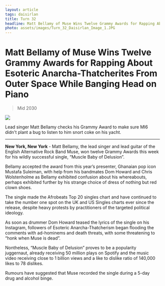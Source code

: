 ```yaml
---
layout: article
tags: daisirlan
title: Turn 32
headline: Matt Bellamy of Muse Wins Twelve Grammy Awards for Rapping About Esoteric Anarcha-Thatcherites From Outer Space While Banging Head on Piano
photo: assets/images/Turn_32_Daisirlan_Image_1.JPG
---
```


# Matt Bellamy of Muse Wins Twelve Grammy Awards for Rapping About Esoteric Anarcha-Thatcherites From Outer Space While Banging Head on Piano

<blockquote class="blockquote">
  <p id="date-published">Mid 2030</p>
</blockquote>

<div class="main-image-container">
    <img src = "../../../assets/images/Turn_32_Daisirlan_Image_1.JPG" id="container-image">
    <p id="image-caption">Lead singer Matt Bellamy checks his Grammy Award to make sure MI6 didn't plant a bug to listen to him snort coke on his yacht.</p>
</div>

---

**New York, New York** - Matt Bellamy, the lead singer and lead guitar of the English Alternative Rock Band Muse, won twelve Grammy Awards this week for his wildly successful single, “Muscle Baby of Delusion”.

Bellamy accepted the award from this year’s presenter, Ghanaian pop icon Mustafa Suleiman, with help from his bandmates Dom Howard and Chris Wolstenholme as Bellamy exhibited confusion about his whereabouts, perhaps exhibited further by his strange choice of dress of nothing but red clown shoes.

 The single made the Afrobeats Top 20 singles chart and have continued to take the number one spot on the UK and US Singles charts ever since the release, despite heavy protests by practitioners of the targeted political ideology.

As soon as drummer Dom Howard teased the lyrics of the single on his Instagram, followers of Esoteric Anarcha-Thatcherism began flooding the comments with ad-hominems and death threats, with some threatening to “honk when Muse is dead”.

Nontheless, “Muscle Baby of Delusion” proves to be a popularity juggernaut, already receiving 50 million plays on Spotify and the music video receiving close to 1 billion views and a like to dislike ratio of 140,000 likes to 78 dislikes.

Rumours have suggested that Muse recorded the single during a 5-day drug and alcohol binge.